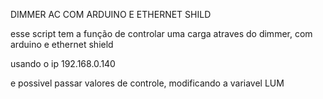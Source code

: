 DIMMER AC COM ARDUINO E ETHERNET SHILD


esse script tem a função de controlar uma carga atraves do dimmer, com arduino e ethernet shield 

usando o ip 192.168.0.140 

e possivel passar valores de controle, modificando a variavel LUM
